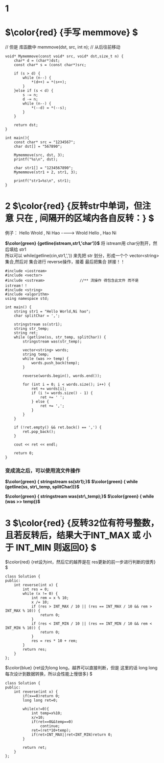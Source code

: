 # 1 
# $\color{red} {手写 memmove} $

// 但是 库函数中 memmove(dst, src, int n);  // 从后往前移动
```
void* Mymemmove(const void* src, void* dst,size_t n) {
	char* d = (char*)dst;
	const char* s = (const char*)src;

	if (s > d) {
		while (n--) {
			*(d++) = *(s++);
		}
	}else if (s < d) {
		s -= n;
		d -= n;
		while (n--) {
			*(--d) = *(--s);
		}
	}

	return dst;
}

int main(){
    const char* src = "1234567";
	char dst[] = "567890";
    
	Mymemmove(src, dst, 3);
	printf("%s\n", dst);

	char str1[] = "1234567890";
	Mymemmove(str1 + 2, str1, 3);

	printf("str1=%s\n", str1);
}

```

# 2 $\color{red} {反转str中单词，但注意 只在 , 间隔开的区域内各自反转：} $


例子：  Hello Wrold , Ni Hao  ---->  Wrold Hello , Hao Ni

**$\color{green} {getline(istream,str1,'char')}$**   将 istream用 char分割开，然后填给 str1    
所以可以  while(getline(cin,str1,',')) 来先把 str 划分，形成一个个 vector\<string> 集合,然后对 集合进行 reverse操作，接着 最后把集合 拼接！！

```
#include <iostream>
#include <vector>
#include <sstream>                //** 流操作 得包含此文件 而不是 istream！！
#include <string>
#include <algorithm>
using namespace std;

int main() {    
    string str1 = "Hello World,Ni hao";
    char splitChar = ',';
    
    stringstream ss(str1);
    string str_temp;
    string ret;
    while (getline(ss, str_temp, splitChar)) {
        stringstream was(str_temp);

        vector<string> words;
        string temp;
        while (was >> temp) {
            words.push_back(temp);
        }

        reverse(words.begin(), words.end());

        for (int i = 0; i < words.size(); i++) {
            ret += words[i];
            if (i != words.size() - 1) {
                ret += ' ';
            } else {
                ret += ',';
            }
        }
    }

    if (!ret.empty() && ret.back() == ',') {
        ret.pop_back();
    }

    cout << ret << endl;

    return 0;
}

```

### 变成流之后，可以使用流文件操作

**$\color{green} { stringstream ss(str1);}$**
**$\color{green} { while (getline(ss, str\_temp, splitChar))}$**

**$\color{green} { stringstream was(str\_temp);}$**
**$\color{green} {  while (was >> temp)}$**




# 3 $\color{red} {反转32位有符号整数，且若反转后，结果大于INT_MAX 或 小于 INT_MIN 则返回0} $

$\color{red} {ret设为int，然后它的越界是在 res更新的前一步进行判断的很秀} $
```
class Solution {
public:
    int reverse(int x) {
        int res = 0;
        while (x != 0) {
            int rem = x % 10;
            x /= 10;
            if (res > INT_MAX / 10 || (res == INT_MAX / 10 && rem > INT_MAX % 10)) {
                return 0;
            }
            if (res < INT_MIN / 10 || (res == INT_MIN / 10 && rem < INT_MIN % 10)) {
                return 0;
            }
            res = res * 10 + rem;
        }
        return res;
    }
};
```


$\color{blue} {ret设为long long，越界可以直接判断，但是 这里的话 long long 每次设计到数据转换，所以会性能上慢很多} $
```
class Solution {
public:
    int reverse(int x) {
        if(x==0)return 0;
        long long ret=0;

        while(x!=0){
            int temp=x%10;
            x/=10;
            if(ret==0&&temp==0)
                continue;
            ret=(ret*10+temp);
            if(ret>INT_MAX||ret<INT_MIN)return 0;
        }
        
        return ret;
    }
};
```